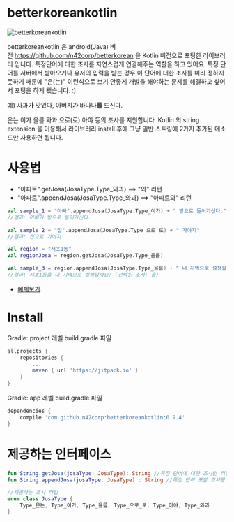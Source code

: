 betterkoreankotlin
==================

![betterkoreankotlin](https://raw.githubusercontent.com/n42corp/betterkorean/master/hm.jpg)

betterkoreankotlin 은 android(Java) 버전 https://github.com/n42corp/betterkorean 을 Kotlin 버전으로 포팅한 라이브러리 입니다.
특정단어에 대한 조사를 자연스럽게 연결해주는 역할을 하고 있어요. 특정 단어를 서버에서 받아오거나 유저의 입력을 받는 경우 이 단어에 대한 조사를 미리 정하지 못하기 때문에 "은(는)" 이런식으로 보기 안좋게 개발을 해야하는 문제를 해결하고 싶어서 포팅을 하게 됐습니다. :)

예) 사과**가** 맛있다, 아버지**가** 바나나**를** 드신다.

은는 이가 을를 와과 으로(로) 아야 등의 조사를 지원합니다.
Kotlin 의 string extension 을 이용해서 라이브러리 install 후에 그냥 일반 스트링에 2가지 추가된 메소드만 사용하면 됩니다.

사용법
======

* "아파트".getJosa(JosaType.Type_와과) ==> "와" 리턴
* "아파트".appendJosa(JosaType.Type_와과) ==> "아파트와" 리턴

```Kotlin
val sample_1 = "아빠".appendJosa(JosaType.Type_이가) + " 방으로 들어가신다."
//결과: 아빠가 방으로 들어가신다.

val sample_2 = "집".appendJosa(JosaType.Type_으로_로) + " 가야지"
//결과: 집으로 가야지

val region = "서초1동"
val regionJosa = region.getJosa(JosaType.Type_을를)

val sample_3 = region.appendJosa(JosaType.Type_을를) + " 내 지역으로 설정할까요? (선택된 조사: $regionJosa)"
//결과: 서초1동을 내 지역으로 설정할까요? (선택된 조사: 을)
```

* [예제보기](https://github.com/n42corp/betterkoreankotlin/blob/master/app/src/main/java/com/daangn/www/betterkoreankotlinsample/MainActivity.kt).

Install
=======

Gradle: project 레벨 build.gradle 파일
```groovy
allprojects {
	repositories {
		...
		maven { url 'https://jitpack.io' }
	}
}
```

Gradle: app 레벨 build.gradle 파일
```groovy
dependencies {
	compile 'com.github.n42corp:betterkoreankotlin:0.9.4'
}
```

제공하는 인터페이스
===================

```Kotlin
fun String.getJosa(josaType: JosaType): String //특정 단어에 대한 조사만 리턴 
fun String.appendJosa(josaType: JosaType) : String //특정 단어 포함 조사를 붙여 리턴

//제공하는 조사 타입
enum class JosaType {
    Type_은는, Type_이가, Type_을를, Type_으로_로, Type_아야, Type_와과
}
```
